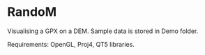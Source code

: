 # RandoM
Visualising a GPX on a DEM. Sample data is stored in Demo folder.

Requirements: OpenGL, Proj4, QT5 libraries.
